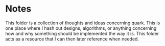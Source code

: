 # Notes
This folder is a collection of thoughts and ideas concerning quark. This is one place where I hash out designs, algorithms, or anything concerning how and why something should be implemented the way it is. This folder acts as a resource that I can then later reference when needed.
